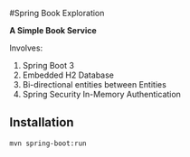 #Spring Book Exploration


**A Simple Book Service**

Involves:
1. Spring Boot 3
2. Embedded H2 Database
3. Bi-directional entities between Entities
4. Spring Security In-Memory Authentication

## Installation

```bash
mvn spring-boot:run
```
